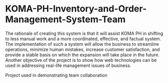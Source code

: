 # KOMA-PH-Inventory-and-Order-Management-System-Team
The rationale of creating this system is that it will assist KOMA PH in shifting to less manual work and a more coordinated, effective, and factual system. The implementation of such a system will allow the business to streamline operations, minimize human mistakes, increase customer satisfaction, and provide a stable basis on which the expansion will take place in the future. Another objective of the project is to show how web technologies can be used in addressing real-life management issues of business.

Project used in demonstrating team collaboration
